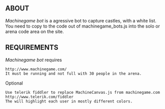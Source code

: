 ## ABOUT

*Machinegame bot* is a agressive bot to capture castles, with a white list.
You need to copy to the code out of machinegame_bots.js into the solo or arena code area on the site.


## REQUIREMENTS

*Machinegame bot* requires

    http://www.machinegame.com/
	It must be running and not full with 30 people in the arena.
	
	
Optional

	Use telerik fiddler to replace MachineCanvas.js from machinegame.com
	http://www.telerik.com/fiddler
	The will highlight each user in mostly different colors.
